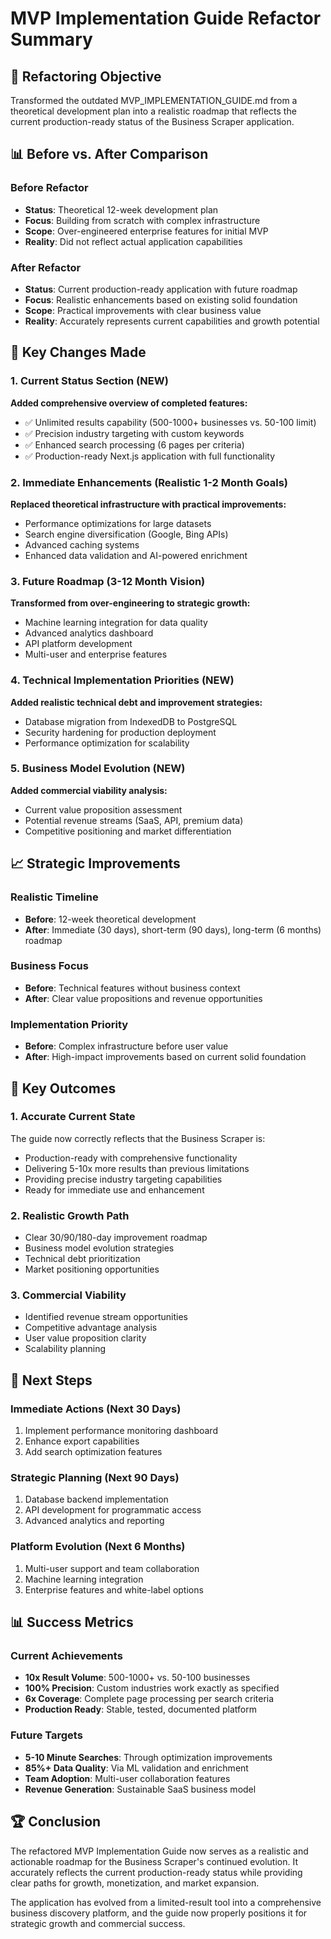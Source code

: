 # MVP Implementation Guide Refactor Summary

## 🎯 Refactoring Objective

Transformed the outdated MVP_IMPLEMENTATION_GUIDE.md from a theoretical development plan into a realistic roadmap that reflects the current production-ready status of the Business Scraper application.

## 📊 Before vs. After Comparison

### Before Refactor
- **Status**: Theoretical 12-week development plan
- **Focus**: Building from scratch with complex infrastructure
- **Scope**: Over-engineered enterprise features for initial MVP
- **Reality**: Did not reflect actual application capabilities

### After Refactor
- **Status**: Current production-ready application with future roadmap
- **Focus**: Realistic enhancements based on existing solid foundation
- **Scope**: Practical improvements with clear business value
- **Reality**: Accurately represents current capabilities and growth potential

## 🔄 Key Changes Made

### 1. Current Status Section (NEW)
**Added comprehensive overview of completed features:**
- ✅ Unlimited results capability (500-1000+ businesses vs. 50-100 limit)
- ✅ Precision industry targeting with custom keywords
- ✅ Enhanced search processing (6 pages per criteria)
- ✅ Production-ready Next.js application with full functionality

### 2. Immediate Enhancements (Realistic 1-2 Month Goals)
**Replaced theoretical infrastructure with practical improvements:**
- Performance optimizations for large datasets
- Search engine diversification (Google, Bing APIs)
- Advanced caching systems
- Enhanced data validation and AI-powered enrichment

### 3. Future Roadmap (3-12 Month Vision)
**Transformed from over-engineering to strategic growth:**
- Machine learning integration for data quality
- Advanced analytics dashboard
- API platform development
- Multi-user and enterprise features

### 4. Technical Implementation Priorities (NEW)
**Added realistic technical debt and improvement strategies:**
- Database migration from IndexedDB to PostgreSQL
- Security hardening for production deployment
- Performance optimization for scalability

### 5. Business Model Evolution (NEW)
**Added commercial viability analysis:**
- Current value proposition assessment
- Potential revenue streams (SaaS, API, premium data)
- Competitive positioning and market differentiation

## 📈 Strategic Improvements

### Realistic Timeline
- **Before**: 12-week theoretical development
- **After**: Immediate (30 days), short-term (90 days), long-term (6 months) roadmap

### Business Focus
- **Before**: Technical features without business context
- **After**: Clear value propositions and revenue opportunities

### Implementation Priority
- **Before**: Complex infrastructure before user value
- **After**: High-impact improvements based on current solid foundation

## 🎯 Key Outcomes

### 1. Accurate Current State
The guide now correctly reflects that the Business Scraper is:
- Production-ready with comprehensive functionality
- Delivering 5-10x more results than previous limitations
- Providing precise industry targeting capabilities
- Ready for immediate use and enhancement

### 2. Realistic Growth Path
- Clear 30/90/180-day improvement roadmap
- Business model evolution strategies
- Technical debt prioritization
- Market positioning opportunities

### 3. Commercial Viability
- Identified revenue stream opportunities
- Competitive advantage analysis
- User value proposition clarity
- Scalability planning

## 🚀 Next Steps

### Immediate Actions (Next 30 Days)
1. Implement performance monitoring dashboard
2. Enhance export capabilities
3. Add search optimization features

### Strategic Planning (Next 90 Days)
1. Database backend implementation
2. API development for programmatic access
3. Advanced analytics and reporting

### Platform Evolution (Next 6 Months)
1. Multi-user support and team collaboration
2. Machine learning integration
3. Enterprise features and white-label options

## 📊 Success Metrics

### Current Achievements
- **10x Result Volume**: 500-1000+ vs. 50-100 businesses
- **100% Precision**: Custom industries work exactly as specified
- **6x Coverage**: Complete page processing per search criteria
- **Production Ready**: Stable, tested, documented platform

### Future Targets
- **5-10 Minute Searches**: Through optimization improvements
- **85%+ Data Quality**: Via ML validation and enrichment
- **Team Adoption**: Multi-user collaboration features
- **Revenue Generation**: Sustainable SaaS business model

## 🏆 Conclusion

The refactored MVP Implementation Guide now serves as a realistic and actionable roadmap for the Business Scraper's continued evolution. It accurately reflects the current production-ready status while providing clear paths for growth, monetization, and market expansion.

The application has evolved from a limited-result tool into a comprehensive business discovery platform, and the guide now properly positions it for strategic growth and commercial success.
